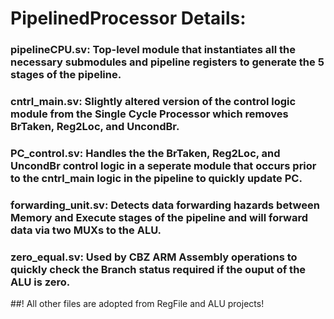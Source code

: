 # PipelinedProcessor Details:
### pipelineCPU.sv: Top-level module that instantiates all the necessary submodules and pipeline registers to generate the 5 stages of the pipeline.
### cntrl_main.sv: Slightly altered version of the control logic module from the Single Cycle Processor which removes BrTaken, Reg2Loc, and UncondBr.
### PC_control.sv: Handles the the BrTaken, Reg2Loc, and UncondBr control logic in a seperate module that occurs prior to the cntrl_main logic in the pipeline to quickly update PC.
### forwarding_unit.sv: Detects data forwarding hazards between Memory and Execute stages of the pipeline and will forward data via two MUXs to the ALU.
### zero_equal.sv: Used by CBZ ARM Assembly operations to quickly check the Branch status required if the ouput of the ALU is zero.

##! All other files are adopted from RegFile and ALU projects!
